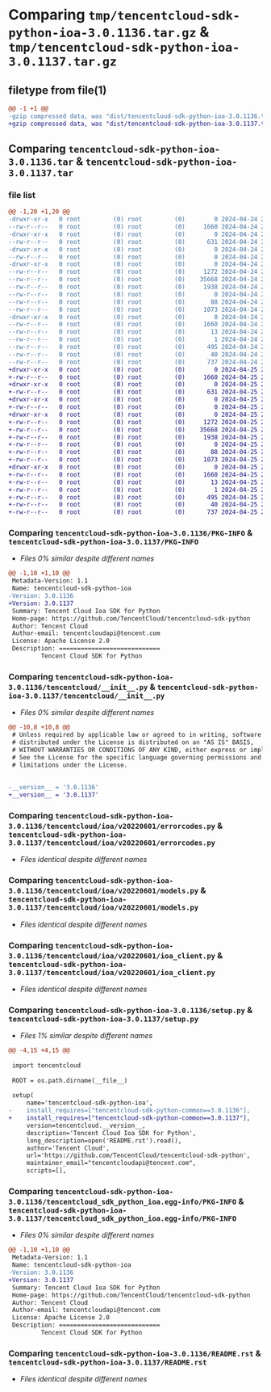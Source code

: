 # Comparing `tmp/tencentcloud-sdk-python-ioa-3.0.1136.tar.gz` & `tmp/tencentcloud-sdk-python-ioa-3.0.1137.tar.gz`

## filetype from file(1)

```diff
@@ -1 +1 @@
-gzip compressed data, was "dist/tencentcloud-sdk-python-ioa-3.0.1136.tar", last modified: Wed Apr 24 20:42:48 2024, max compression
+gzip compressed data, was "dist/tencentcloud-sdk-python-ioa-3.0.1137.tar", last modified: Thu Apr 25 20:53:28 2024, max compression
```

## Comparing `tencentcloud-sdk-python-ioa-3.0.1136.tar` & `tencentcloud-sdk-python-ioa-3.0.1137.tar`

### file list

```diff
@@ -1,20 +1,20 @@
-drwxr-xr-x   0 root         (0) root         (0)        0 2024-04-24 20:42:48.000000 tencentcloud-sdk-python-ioa-3.0.1136/
--rw-r--r--   0 root         (0) root         (0)     1660 2024-04-24 20:42:48.000000 tencentcloud-sdk-python-ioa-3.0.1136/PKG-INFO
-drwxr-xr-x   0 root         (0) root         (0)        0 2024-04-24 20:42:48.000000 tencentcloud-sdk-python-ioa-3.0.1136/tencentcloud/
--rw-r--r--   0 root         (0) root         (0)      631 2024-04-24 20:42:48.000000 tencentcloud-sdk-python-ioa-3.0.1136/tencentcloud/__init__.py
-drwxr-xr-x   0 root         (0) root         (0)        0 2024-04-24 20:42:48.000000 tencentcloud-sdk-python-ioa-3.0.1136/tencentcloud/ioa/
--rw-r--r--   0 root         (0) root         (0)        0 2024-04-24 20:42:48.000000 tencentcloud-sdk-python-ioa-3.0.1136/tencentcloud/ioa/__init__.py
-drwxr-xr-x   0 root         (0) root         (0)        0 2024-04-24 20:42:48.000000 tencentcloud-sdk-python-ioa-3.0.1136/tencentcloud/ioa/v20220601/
--rw-r--r--   0 root         (0) root         (0)     1272 2024-04-24 20:42:48.000000 tencentcloud-sdk-python-ioa-3.0.1136/tencentcloud/ioa/v20220601/errorcodes.py
--rw-r--r--   0 root         (0) root         (0)    35668 2024-04-24 20:42:48.000000 tencentcloud-sdk-python-ioa-3.0.1136/tencentcloud/ioa/v20220601/models.py
--rw-r--r--   0 root         (0) root         (0)     1938 2024-04-24 20:42:48.000000 tencentcloud-sdk-python-ioa-3.0.1136/tencentcloud/ioa/v20220601/ioa_client.py
--rw-r--r--   0 root         (0) root         (0)        0 2024-04-24 20:42:48.000000 tencentcloud-sdk-python-ioa-3.0.1136/tencentcloud/ioa/v20220601/__init__.py
--rw-r--r--   0 root         (0) root         (0)       88 2024-04-24 20:42:48.000000 tencentcloud-sdk-python-ioa-3.0.1136/setup.cfg
--rw-r--r--   0 root         (0) root         (0)     1073 2024-04-24 20:42:48.000000 tencentcloud-sdk-python-ioa-3.0.1136/setup.py
-drwxr-xr-x   0 root         (0) root         (0)        0 2024-04-24 20:42:48.000000 tencentcloud-sdk-python-ioa-3.0.1136/tencentcloud_sdk_python_ioa.egg-info/
--rw-r--r--   0 root         (0) root         (0)     1660 2024-04-24 20:42:48.000000 tencentcloud-sdk-python-ioa-3.0.1136/tencentcloud_sdk_python_ioa.egg-info/PKG-INFO
--rw-r--r--   0 root         (0) root         (0)       13 2024-04-24 20:42:48.000000 tencentcloud-sdk-python-ioa-3.0.1136/tencentcloud_sdk_python_ioa.egg-info/top_level.txt
--rw-r--r--   0 root         (0) root         (0)        1 2024-04-24 20:42:48.000000 tencentcloud-sdk-python-ioa-3.0.1136/tencentcloud_sdk_python_ioa.egg-info/dependency_links.txt
--rw-r--r--   0 root         (0) root         (0)      495 2024-04-24 20:42:48.000000 tencentcloud-sdk-python-ioa-3.0.1136/tencentcloud_sdk_python_ioa.egg-info/SOURCES.txt
--rw-r--r--   0 root         (0) root         (0)       40 2024-04-24 20:42:48.000000 tencentcloud-sdk-python-ioa-3.0.1136/tencentcloud_sdk_python_ioa.egg-info/requires.txt
--rw-r--r--   0 root         (0) root         (0)      737 2024-04-24 20:42:48.000000 tencentcloud-sdk-python-ioa-3.0.1136/README.rst
+drwxr-xr-x   0 root         (0) root         (0)        0 2024-04-25 20:53:28.000000 tencentcloud-sdk-python-ioa-3.0.1137/
+-rw-r--r--   0 root         (0) root         (0)     1660 2024-04-25 20:53:28.000000 tencentcloud-sdk-python-ioa-3.0.1137/PKG-INFO
+drwxr-xr-x   0 root         (0) root         (0)        0 2024-04-25 20:53:28.000000 tencentcloud-sdk-python-ioa-3.0.1137/tencentcloud/
+-rw-r--r--   0 root         (0) root         (0)      631 2024-04-25 20:53:28.000000 tencentcloud-sdk-python-ioa-3.0.1137/tencentcloud/__init__.py
+drwxr-xr-x   0 root         (0) root         (0)        0 2024-04-25 20:53:28.000000 tencentcloud-sdk-python-ioa-3.0.1137/tencentcloud/ioa/
+-rw-r--r--   0 root         (0) root         (0)        0 2024-04-25 20:53:28.000000 tencentcloud-sdk-python-ioa-3.0.1137/tencentcloud/ioa/__init__.py
+drwxr-xr-x   0 root         (0) root         (0)        0 2024-04-25 20:53:28.000000 tencentcloud-sdk-python-ioa-3.0.1137/tencentcloud/ioa/v20220601/
+-rw-r--r--   0 root         (0) root         (0)     1272 2024-04-25 20:53:28.000000 tencentcloud-sdk-python-ioa-3.0.1137/tencentcloud/ioa/v20220601/errorcodes.py
+-rw-r--r--   0 root         (0) root         (0)    35668 2024-04-25 20:53:28.000000 tencentcloud-sdk-python-ioa-3.0.1137/tencentcloud/ioa/v20220601/models.py
+-rw-r--r--   0 root         (0) root         (0)     1938 2024-04-25 20:53:28.000000 tencentcloud-sdk-python-ioa-3.0.1137/tencentcloud/ioa/v20220601/ioa_client.py
+-rw-r--r--   0 root         (0) root         (0)        0 2024-04-25 20:53:28.000000 tencentcloud-sdk-python-ioa-3.0.1137/tencentcloud/ioa/v20220601/__init__.py
+-rw-r--r--   0 root         (0) root         (0)       88 2024-04-25 20:53:28.000000 tencentcloud-sdk-python-ioa-3.0.1137/setup.cfg
+-rw-r--r--   0 root         (0) root         (0)     1073 2024-04-25 20:53:28.000000 tencentcloud-sdk-python-ioa-3.0.1137/setup.py
+drwxr-xr-x   0 root         (0) root         (0)        0 2024-04-25 20:53:28.000000 tencentcloud-sdk-python-ioa-3.0.1137/tencentcloud_sdk_python_ioa.egg-info/
+-rw-r--r--   0 root         (0) root         (0)     1660 2024-04-25 20:53:28.000000 tencentcloud-sdk-python-ioa-3.0.1137/tencentcloud_sdk_python_ioa.egg-info/PKG-INFO
+-rw-r--r--   0 root         (0) root         (0)       13 2024-04-25 20:53:28.000000 tencentcloud-sdk-python-ioa-3.0.1137/tencentcloud_sdk_python_ioa.egg-info/top_level.txt
+-rw-r--r--   0 root         (0) root         (0)        1 2024-04-25 20:53:28.000000 tencentcloud-sdk-python-ioa-3.0.1137/tencentcloud_sdk_python_ioa.egg-info/dependency_links.txt
+-rw-r--r--   0 root         (0) root         (0)      495 2024-04-25 20:53:28.000000 tencentcloud-sdk-python-ioa-3.0.1137/tencentcloud_sdk_python_ioa.egg-info/SOURCES.txt
+-rw-r--r--   0 root         (0) root         (0)       40 2024-04-25 20:53:28.000000 tencentcloud-sdk-python-ioa-3.0.1137/tencentcloud_sdk_python_ioa.egg-info/requires.txt
+-rw-r--r--   0 root         (0) root         (0)      737 2024-04-25 20:53:28.000000 tencentcloud-sdk-python-ioa-3.0.1137/README.rst
```

### Comparing `tencentcloud-sdk-python-ioa-3.0.1136/PKG-INFO` & `tencentcloud-sdk-python-ioa-3.0.1137/PKG-INFO`

 * *Files 0% similar despite different names*

```diff
@@ -1,10 +1,10 @@
 Metadata-Version: 1.1
 Name: tencentcloud-sdk-python-ioa
-Version: 3.0.1136
+Version: 3.0.1137
 Summary: Tencent Cloud Ioa SDK for Python
 Home-page: https://github.com/TencentCloud/tencentcloud-sdk-python
 Author: Tencent Cloud
 Author-email: tencentcloudapi@tencent.com
 License: Apache License 2.0
 Description: ============================
         Tencent Cloud SDK for Python
```

### Comparing `tencentcloud-sdk-python-ioa-3.0.1136/tencentcloud/__init__.py` & `tencentcloud-sdk-python-ioa-3.0.1137/tencentcloud/__init__.py`

 * *Files 0% similar despite different names*

```diff
@@ -10,8 +10,8 @@
 # Unless required by applicable law or agreed to in writing, software
 # distributed under the License is distributed on an "AS IS" BASIS,
 # WITHOUT WARRANTIES OR CONDITIONS OF ANY KIND, either express or implied.
 # See the License for the specific language governing permissions and
 # limitations under the License.
 
 
-__version__ = '3.0.1136'
+__version__ = '3.0.1137'
```

### Comparing `tencentcloud-sdk-python-ioa-3.0.1136/tencentcloud/ioa/v20220601/errorcodes.py` & `tencentcloud-sdk-python-ioa-3.0.1137/tencentcloud/ioa/v20220601/errorcodes.py`

 * *Files identical despite different names*

### Comparing `tencentcloud-sdk-python-ioa-3.0.1136/tencentcloud/ioa/v20220601/models.py` & `tencentcloud-sdk-python-ioa-3.0.1137/tencentcloud/ioa/v20220601/models.py`

 * *Files identical despite different names*

### Comparing `tencentcloud-sdk-python-ioa-3.0.1136/tencentcloud/ioa/v20220601/ioa_client.py` & `tencentcloud-sdk-python-ioa-3.0.1137/tencentcloud/ioa/v20220601/ioa_client.py`

 * *Files identical despite different names*

### Comparing `tencentcloud-sdk-python-ioa-3.0.1136/setup.py` & `tencentcloud-sdk-python-ioa-3.0.1137/setup.py`

 * *Files 1% similar despite different names*

```diff
@@ -4,15 +4,15 @@
 
 import tencentcloud
 
 ROOT = os.path.dirname(__file__)
 
 setup(
     name='tencentcloud-sdk-python-ioa',
-    install_requires=["tencentcloud-sdk-python-common==3.0.1136"],
+    install_requires=["tencentcloud-sdk-python-common==3.0.1137"],
     version=tencentcloud.__version__,
     description='Tencent Cloud Ioa SDK for Python',
     long_description=open('README.rst').read(),
     author='Tencent Cloud',
     url='https://github.com/TencentCloud/tencentcloud-sdk-python',
     maintainer_email="tencentcloudapi@tencent.com",
     scripts=[],
```

### Comparing `tencentcloud-sdk-python-ioa-3.0.1136/tencentcloud_sdk_python_ioa.egg-info/PKG-INFO` & `tencentcloud-sdk-python-ioa-3.0.1137/tencentcloud_sdk_python_ioa.egg-info/PKG-INFO`

 * *Files 0% similar despite different names*

```diff
@@ -1,10 +1,10 @@
 Metadata-Version: 1.1
 Name: tencentcloud-sdk-python-ioa
-Version: 3.0.1136
+Version: 3.0.1137
 Summary: Tencent Cloud Ioa SDK for Python
 Home-page: https://github.com/TencentCloud/tencentcloud-sdk-python
 Author: Tencent Cloud
 Author-email: tencentcloudapi@tencent.com
 License: Apache License 2.0
 Description: ============================
         Tencent Cloud SDK for Python
```

### Comparing `tencentcloud-sdk-python-ioa-3.0.1136/README.rst` & `tencentcloud-sdk-python-ioa-3.0.1137/README.rst`

 * *Files identical despite different names*

